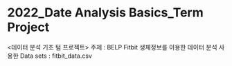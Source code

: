 # 2022_Date Analysis Basics_Term Project
<데이터 분석 기초 텀 프로젝트>
주제 : BELP Fitbit 생체정보를 이용한 데이터 분석
사용한 Data sets : fitbit_data.csv
